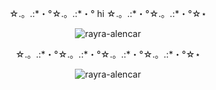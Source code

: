 <p align="center">☆.。.:*・°☆.。.:*・° hi ☆.。.:*・°☆.。.:*・°☆⋆</p>
<p align="center"><img src="https://64.media.tumblr.com/45fe8fbc09dd26fa8744bfa9eba7e91d/tumblr_omarkcSEsy1w6mdrno1_250.gifv" alt="rayra-alencar" /></p>
<p align="center">☆.。.:*・°☆.。.:*・°☆.。.:*・°☆.。.:*・°☆⋆</p>
<p align="center"><img src="https://github-readme-stats.vercel.app/api/top-langs?username=rayra-alencar&show_icons=true&locale=en&layout=compact" alt="rayra-alencar" /></p>

